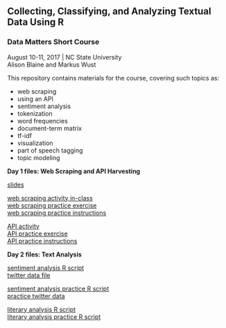 ## Collecting, Classifying, and Analyzing Textual Data Using R 
### Data Matters Short Course
August 10-11, 2017 | NC State University  
Alison Blaine and Markus Wust

This repository contains materials for the course, covering such topics as:

* web scraping
* using an API
* sentiment analysis
* tokenization
* word frequencies
* document-term matrix
* tf-idf
* visualization
* part of speech tagging
* topic modeling


**Day 1 files: Web Scraping and API Harvesting**  

[slides](slides.pdf)  

[web scraping activity in-class](web_scraping.R)  
[web scraping practice exercise](web_scraping_exercise.R)  
[web scraping practice instructions](Webscraping-Do-It-Yourself.pdf)     

[API activity](json_api.R)  
[API practice exercise](json_api_exercise.R)  
[API practice instructions](JSON-API-Do-It-Yourself.pdf)  


**Day 2 files: Text Analysis**  

[sentiment analysis R script](sentiment.R)  
[twitter data file](weather-tweets.csv)  

[sentiment analysis practice R script](practice1.R)  
[practice twitter data](school.csv)  

[literary analysis R script](stoker.R)  
[literary analysis practice R script](practice2.R)

